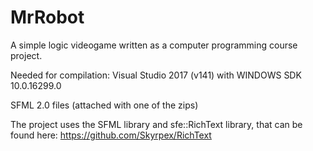 # MrRobot
A simple logic videogame written as a computer programming course project.

Needed for compilation:
Visual Studio 2017 (v141)
with WINDOWS SDK 10.0.16299.0

SFML 2.0 files (attached with one of the zips)


The project uses the SFML library and sfe::RichText library, that can be found here: https://github.com/Skyrpex/RichText
